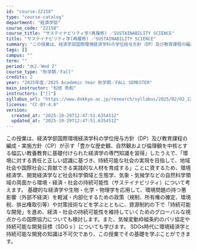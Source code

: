 ```yaml
---
id: "course:22158"
type: "course-catalog"
department: "経済学部"
course_code: "22158"
course_title: "サステイナビリティ学(再履修) ／SUSTAINABILITY SCIENCE"
title: "サステイナビリティ学(再履修) ／SUSTAINABILITY SCIENCE"
summary: "この授業は、経済学部国際環境経済学科の学位授与方針（DP）及び教育課程の編成・実施方針（CP）が示す「豊かな歴史観、自然観および倫理観を中核とする幅広い教養教育に基礎付けられた経済学の専門知識を習得」したうえで、「環境に対する責任と正しい…"
tags: []
campus: ""
term: ""
period: "水2／Wed 2"
course_type: "秋学期／Fall"
credits: 2
year: "2025年度／2025 Academic Year 秋学期／FALL SEMESTER"
main_instructor: "松枝 秀和"
instructors: ["[]"]
syllabus_url: "https://www.dokkyo.ac.jp/research/syllabus/2025/02/02_22158_ja_JP.html"
license: "CC-BY-4.0"
version:
  created_at: "2025-10-29T12:47:51.635451Z"
  updated_at: "2025-10-29T12:47:51.635451Z"
---
```

この授業は、経済学部国際環境経済学科の学位授与方針（DP）及び教育課程の編成・実施方針（CP）が示す「豊かな歴史観、自然観および倫理観を中核とする幅広い教養教育に基礎付けられた経済学の専門知識を習得」したうえで、「環境に対する責任と正しい認識に基づき、持続可能な社会の実現を目指して、地域社会や国際社会に貢献できる実践的な人材を育成する」ことに資するため、環境経済学、開発経済学など社会科学領域と生態学、気象・気候学などの自然科学領域の両面から環境・経済・社会の持続可能性（サステイナビリティ）について考えます。 基礎的な経済学や生物・化学・物理学を応用して、環境問題の持つ悪影響（外部不経済）を軽減・内部化するための政策（規制、所有権の確定、環境税、排出権取引等）や対策技術などを学ぶとともに、資源制約の下で「持続可能な開発」を進め、経済・社会の持続可能性を維持していくためのグローバルな視点からの国際協力についても検討します。また、気候変動枠組条約のパリ協定や持続可能な開発目標（SDGｓ）についても学びます。 SDGs時代に環境経済学と持続可能な開発の知識は不可欠であり、この授業でその基礎を学ぶことができます。

